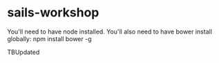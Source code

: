 # sails-workshop

You'll need to have node installed.
You'll also need to have bower install globally: npm install bower -g

TBUpdated
